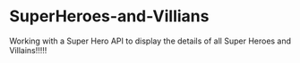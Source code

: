 # SuperHeroes-and-Villians
Working with a Super Hero API to display the details of all Super Heroes and Villains!!!!!
